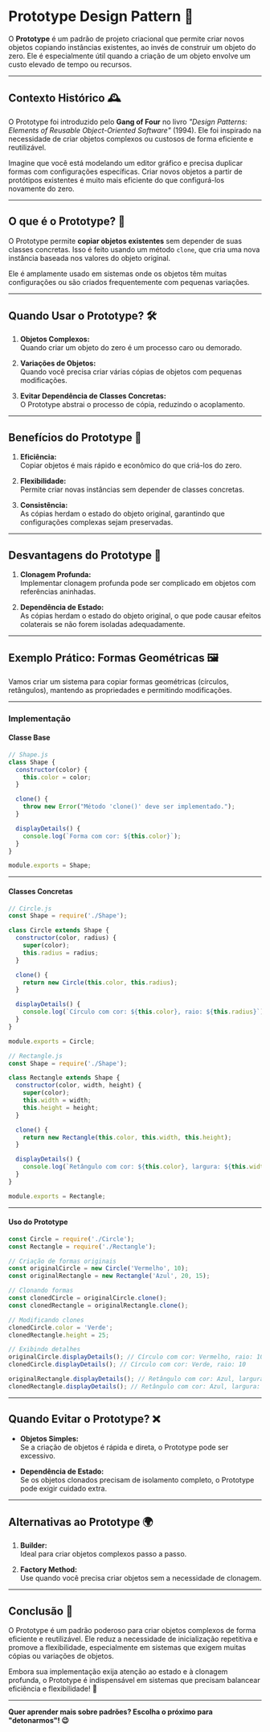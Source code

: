 # Prototype Design Pattern 🧬

O **Prototype** é um padrão de projeto criacional que permite criar novos objetos copiando instâncias existentes, ao invés de construir um objeto do zero. Ele é especialmente útil quando a criação de um objeto envolve um custo elevado de tempo ou recursos.

---

## Contexto Histórico 🕰️

O Prototype foi introduzido pelo **Gang of Four** no livro _"Design Patterns: Elements of Reusable Object-Oriented Software"_ (1994). Ele foi inspirado na necessidade de criar objetos complexos ou custosos de forma eficiente e reutilizável.

Imagine que você está modelando um editor gráfico e precisa duplicar formas com configurações específicas. Criar novos objetos a partir de protótipos existentes é muito mais eficiente do que configurá-los novamente do zero.

---

## O que é o Prototype? 🤔

O Prototype permite **copiar objetos existentes** sem depender de suas classes concretas. Isso é feito usando um método `clone`, que cria uma nova instância baseada nos valores do objeto original.

Ele é amplamente usado em sistemas onde os objetos têm muitas configurações ou são criados frequentemente com pequenas variações.

---

## Quando Usar o Prototype? 🛠️

1. **Objetos Complexos:**  
   Quando criar um objeto do zero é um processo caro ou demorado.

2. **Variações de Objetos:**  
   Quando você precisa criar várias cópias de objetos com pequenas modificações.

3. **Evitar Dependência de Classes Concretas:**  
   O Prototype abstrai o processo de cópia, reduzindo o acoplamento.

---

## Benefícios do Prototype 🌟

1. **Eficiência:**  
   Copiar objetos é mais rápido e econômico do que criá-los do zero.

2. **Flexibilidade:**  
   Permite criar novas instâncias sem depender de classes concretas.

3. **Consistência:**  
   As cópias herdam o estado do objeto original, garantindo que configurações complexas sejam preservadas.

---

## Desvantagens do Prototype 🚨

1. **Clonagem Profunda:**  
   Implementar clonagem profunda pode ser complicado em objetos com referências aninhadas.

2. **Dependência de Estado:**  
   As cópias herdam o estado do objeto original, o que pode causar efeitos colaterais se não forem isoladas adequadamente.

---

## Exemplo Prático: Formas Geométricas 🖼️

Vamos criar um sistema para copiar formas geométricas (círculos, retângulos), mantendo as propriedades e permitindo modificações.

---

### Implementação

#### **Classe Base**

```javascript
// Shape.js
class Shape {
  constructor(color) {
    this.color = color;
  }

  clone() {
    throw new Error("Método 'clone()' deve ser implementado.");
  }

  displayDetails() {
    console.log(`Forma com cor: ${this.color}`);
  }
}

module.exports = Shape;
```

---

#### **Classes Concretas**

```javascript
// Circle.js
const Shape = require('./Shape');

class Circle extends Shape {
  constructor(color, radius) {
    super(color);
    this.radius = radius;
  }

  clone() {
    return new Circle(this.color, this.radius);
  }

  displayDetails() {
    console.log(`Círculo com cor: ${this.color}, raio: ${this.radius}`);
  }
}

module.exports = Circle;

// Rectangle.js
const Shape = require('./Shape');

class Rectangle extends Shape {
  constructor(color, width, height) {
    super(color);
    this.width = width;
    this.height = height;
  }

  clone() {
    return new Rectangle(this.color, this.width, this.height);
  }

  displayDetails() {
    console.log(`Retângulo com cor: ${this.color}, largura: ${this.width}, altura: ${this.height}`);
  }
}

module.exports = Rectangle;
```

---

#### **Uso do Prototype**

```javascript
const Circle = require('./Circle');
const Rectangle = require('./Rectangle');

// Criação de formas originais
const originalCircle = new Circle('Vermelho', 10);
const originalRectangle = new Rectangle('Azul', 20, 15);

// Clonando formas
const clonedCircle = originalCircle.clone();
const clonedRectangle = originalRectangle.clone();

// Modificando clones
clonedCircle.color = 'Verde';
clonedRectangle.height = 25;

// Exibindo detalhes
originalCircle.displayDetails(); // Círculo com cor: Vermelho, raio: 10
clonedCircle.displayDetails(); // Círculo com cor: Verde, raio: 10

originalRectangle.displayDetails(); // Retângulo com cor: Azul, largura: 20, altura: 15
clonedRectangle.displayDetails(); // Retângulo com cor: Azul, largura: 20, altura: 25
```

---

## Quando Evitar o Prototype? ❌

- **Objetos Simples:**  
  Se a criação de objetos é rápida e direta, o Prototype pode ser excessivo.

- **Dependência de Estado:**  
  Se os objetos clonados precisam de isolamento completo, o Prototype pode exigir cuidado extra.

---

## Alternativas ao Prototype 🌍

1. **Builder:**  
   Ideal para criar objetos complexos passo a passo.

2. **Factory Method:**  
   Use quando você precisa criar objetos sem a necessidade de clonagem.

---

## Conclusão 🎯

O Prototype é um padrão poderoso para criar objetos complexos de forma eficiente e reutilizável. Ele reduz a necessidade de inicialização repetitiva e promove a flexibilidade, especialmente em sistemas que exigem muitas cópias ou variações de objetos.

Embora sua implementação exija atenção ao estado e à clonagem profunda, o Prototype é indispensável em sistemas que precisam balancear eficiência e flexibilidade! 🚀

---

**Quer aprender mais sobre padrões? Escolha o próximo para "detonarmos"! 😉**

